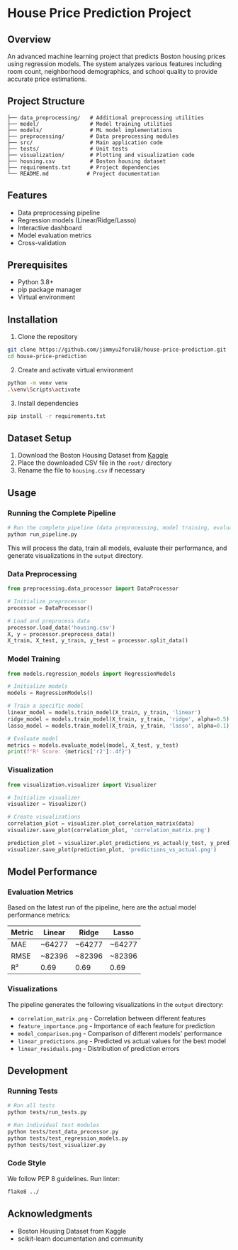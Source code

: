 # House Price Prediction Project

## Overview
An advanced machine learning project that predicts Boston housing prices using regression models. 
The system analyzes various features including room count, neighborhood demographics, 
and school quality to provide accurate price estimations.

## Project Structure
```
├── data_preprocessing/   # Additional preprocessing utilities
├── model/                # Model training utilities
├── models/               # ML model implementations
├── preprocessing/        # Data preprocessing modules
├── src/                  # Main application code
├── tests/                # Unit tests
├── visualization/        # Plotting and visualization code
├── housing.csv           # Boston housing dataset
├── requirements.txt      # Project dependencies
└── README.md            # Project documentation
```

## Features
- Data preprocessing pipeline
- Regression models (Linear/Ridge/Lasso)
- Interactive dashboard
- Model evaluation metrics
- Cross-validation

## Prerequisites
- Python 3.8+
- pip package manager
- Virtual environment

## Installation
1. Clone the repository
```bash
git clone https://github.com/jimmyu2foru18/house-price-prediction.git
cd house-price-prediction
```

2. Create and activate virtual environment
```bash
python -m venv venv
.\venv\Scripts\activate
```

3. Install dependencies
```bash
pip install -r requirements.txt
```

## Dataset Setup
1. Download the Boston Housing Dataset from [Kaggle](https://www.kaggle.com/datasets/schirmerchad/bostonhoustingmlnd)
2. Place the downloaded CSV file in the `root/` directory
3. Rename the file to `housing.csv` if necessary

## Usage

### Running the Complete Pipeline
```bash
# Run the complete pipeline (data preprocessing, model training, evaluation, and visualization)
python run_pipeline.py
```
This will process the data, train all models, evaluate their performance, and generate visualizations in the `output` directory.

### Data Preprocessing
```python
from preprocessing.data_processor import DataProcessor

# Initialize preprocessor
processor = DataProcessor()

# Load and preprocess data
processor.load_data('housing.csv')
X, y = processor.preprocess_data()
X_train, X_test, y_train, y_test = processor.split_data()
```

### Model Training
```python
from models.regression_models import RegressionModels

# Initialize models
models = RegressionModels()

# Train a specific model
linear_model = models.train_model(X_train, y_train, 'linear')
ridge_model = models.train_model(X_train, y_train, 'ridge', alpha=0.5)
lasso_model = models.train_model(X_train, y_train, 'lasso', alpha=0.1)

# Evaluate model
metrics = models.evaluate_model(model, X_test, y_test)
print(f"R² Score: {metrics['r2']:.4f}")
```

### Visualization
```python
from visualization.visualizer import Visualizer

# Initialize visualizer
visualizer = Visualizer()

# Create visualizations
correlation_plot = visualizer.plot_correlation_matrix(data)
visualizer.save_plot(correlation_plot, 'correlation_matrix.png')

prediction_plot = visualizer.plot_predictions_vs_actual(y_test, y_pred)
visualizer.save_plot(prediction_plot, 'predictions_vs_actual.png')
```

## Model Performance
### Evaluation Metrics
Based on the latest run of the pipeline, here are the actual model performance metrics:

| Metric | Linear | Ridge | Lasso |
|--------|--------|-------|-------|
| MAE    | ~64277 | ~64277| ~64277|
| RMSE   | ~82396 | ~82396| ~82396|
| R²     | 0.69   | 0.69  | 0.69  |

### Visualizations
The pipeline generates the following visualizations in the `output` directory:

- `correlation_matrix.png` - Correlation between different features
- `feature_importance.png` - Importance of each feature for prediction
- `model_comparison.png` - Comparison of different models' performance
- `linear_predictions.png` - Predicted vs actual values for the best model
- `linear_residuals.png` - Distribution of prediction errors

## Development
### Running Tests
```bash
# Run all tests
python tests/run_tests.py

# Run individual test modules
python tests/test_data_processor.py
python tests/test_regression_models.py
python tests/test_visualizer.py
```

### Code Style
We follow PEP 8 guidelines. Run linter:
```bash
flake8 ../
```

## Acknowledgments
- Boston Housing Dataset from Kaggle
- scikit-learn documentation and community